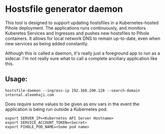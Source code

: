 # Hostsfile generator daemon
This tool is designed to support updating hostsfiles in a Kubernetes-hosted Pihole deployment.
The applications runs continuously, and monitors Kuberetes Services and Ingresses and pushes new hostsfiles to Pihole containers.
It allows for local network DNS to remain up-to-date, even when new services as being added constantly.

Although this is called a daemon, it's really just a foreground app to run as a sidecar.
I'm not really sure what to call a complete anciliary application like this.

## Usage:

    hostsfile-daemon --ingress-ip 192.168.200.128 --search-domain internal.aleemhaji.com

Does require some values to be given as env vars in the event the application is being run outside a Kubernetes pod.

    export SERVER_IP=<Kubernetes API Server Hostname>
    export SERVICE_ACCOUNT_TOKEN=<Secret>
    export PIHOLE_POD_NAME=<Some pod name>

